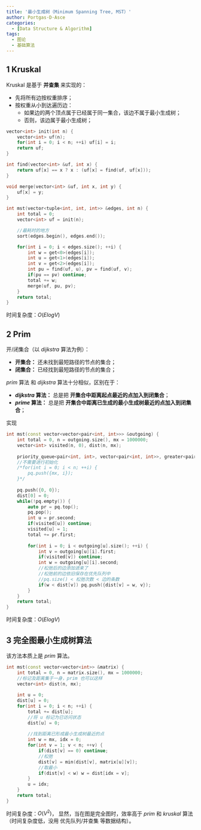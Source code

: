 ```yaml
---
title: '最小生成树（Minimum Spanning Tree, MST）'
author: Portgas·D·Asce
categories:
  - [Data Structure & Algorithm]
tags:
  - 图论
  - 基础算法
---
```


<!--more-->


## 1 Kruskal

Kruskal 是基于 **并查集** 来实现的：
- 先将所有边按权重排序；
- 按权重从小到达遍历边：
  - 如果边的两个顶点属于已经属于同一集合，该边不属于最小生成树；
  - 否则，该边属于最小生成树；

```cpp
vector<int> init(int n) {
    vector<int> uf(n);
    for(int i = 0; i < n; ++i) uf[i] = i;
    return uf;
}

int find(vector<int> &uf, int x) {
    return uf[x] == x ? x : (uf[x] = find(uf, uf[x]));
}

void merge(vector<int> &uf, int x, int y) {
    uf[x] = y;
}

int mst(vector<tuple<int, int, int>> &edges, int n) {
    int total = 0;
    vector<int> uf = init(n);

    //最耗时的地方
    sort(edges.begin(), edges.end());

    for(int i = 0; i < edges.size(); ++i) {
        int w = get<0>(edges[i]);
        int u = get<1>(edges[i]);
        int v = get<2>(edges[i]);
        int pu = find(uf, u), pv = find(uf, v);
        if(pu == pv) continue;
        total += w;
        merge(uf, pu, pv);
    }
    return total;
}
```
时间复杂度：$O(ElogV)$

## 2 Prim
开/闭集合（以 $dijkstra$ 算法为例）：
- **开集合：** 还未找到最短路径的节点的集合；
- **闭集合：** 已经找到最短路径的节点的集合；

$prim$ 算法 和 $dijkstra$ 算法十分相似，区别在于：
- **$dijkstra$ 算法：** 总是把 **开集合中距离起点最近的点加入到闭集合**；
- **$prime$ 算法：** 总是把 **开集合中距离已生成的最小生成树最近的点加入到闭集合**；

实现
```cpp
int mst(const vector<vector<pair<int, int>>> &outgoing) {
    int total = 0, n = outgoing.size(), mx = 1000000;
    vector<int> visited(n, 0), dist(n, mx);
    
    priority_queue<pair<int, int>, vector<pair<int, int>>, greater<pair<int, int>>> pq;
    //不需要进行初始化
    /*for(int i = 0; i < n; ++i) {
        pq.push({mx, i});
    }*/
    
    pq.push({0, 0});
    dist[0] = 0;
    while(!pq.empty()) {
        auto pr = pq.top();
        pq.pop();
        int u = pr.second;
        if(visited[u]) continue;
        visited[u] = 1;
        total += pr.first;
        
        for(int i = 0; i < outgoing[u].size(); ++i) {
            int v = outgoing[u][i].first;
            if(visited[v]) continue;
            int w = outgoing[u][i].second;
            //松弛后的边添加进来了
            //松弛前的边依旧保存在优先队列中
            //pq.size() < 松弛次数 < 边的条数
            if(w < dist[v]) pq.push({dist[v] = w, v});
        }
    }
    return total;
}
```
时间复杂度：$O(ElogV)$

## 3 完全图最小生成树算法

该方法本质上是 $prim$ 算法。

```cpp
int mst(const vector<vector<int>> &matrix) {
    int total = 0, n = matrix.size(), mx = 1000000;
    //标记及距离集于一身，prim 也可以这样
    vector<int> dist(n, mx);
    
    int u = 0;
    dist[u] = 0;
    for(int i = 0; i < n; ++i) {
        total += dist[u];
        //将 u 标记为已访问状态
        dist[u] = 0;
        
        //找到距离已形成最小生成树最近的点
        int w = mx, idx = 0;
        for(int v = 1; v < n; ++v) {
            if(dist[v] == 0) continue;
            //松弛
            dist[v] = min(dist[v], matrix[u][v]);
            //取最小
            if(dist[v] < w) w = dist[idx = v];
        }
        u = idx;
    }
    return total;
}
```
时间复杂度：$O(V^2)$， 显然，当在图是完全图时，效率高于 $prim$ 和 $kruskal$ 算法（时间复杂度低，没用 优先队列/并查集 等数据结构）。


